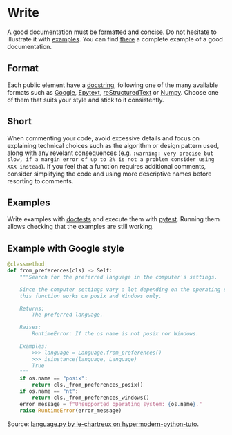 # Write

A good documentation must be [formatted](#format) and [concise](#short). Do not hesitate to illustrate it with [examples](#examples). You can find [there](#example-with-google-style) a complete example of a good documentation.

## Format

Each public element have a [docstring](https://peps.python.org/pep-0257/), following one of the many available formats such as [Google](https://google.github.io/styleguide/pyguide.html#38-comments-and-docstrings), [Epytext](https://epydoc.sourceforge.net/manual-epytext.html), [reStructuredText](https://peps.python.org/pep-0287/) or [Numpy](https://numpydoc.readthedocs.io/en/latest/format.html#docstring-standard). Choose one of them that suits your style and stick to it consistently. 

## Short

When commenting your code, avoid excessive details and focus on explaining technical choices such as the algorithm or design pattern used, along with any revelant consequences (e.g. `:warning: very precise but slow, if a margin error of up to 2% is not a problem consider using XXX instead`). If you feel that a function requires additional comments, consider simplifying the code and using more descriptive names before resorting to comments.

## Examples

Write examples with [doctests](https://docs.python.org/3/library/doctest.html) and execute them with [pytest](../test/tools.md). Running them allows checking that the examples are still working.

## Example with Google style

```py
@classmethod
def from_preferences(cls) -> Self:
    """Search for the preferred language in the computer's settings.

    Since the computer settings vary a lot depending on the operating system,
    this function works on posix and Windows only.

    Returns:
        The preferred language.

    Raises:
        RuntimeError: If the os name is not posix nor Windows.

    Examples:
        >>> language = Language.from_preferences()
        >>> isinstance(language, Language)
        True
    """
    if os.name == "posix":
        return cls._from_preferences_posix()
    if os.name == "nt":
        return cls._from_preferences_windows()
    error_message = f"Unsupported operating system: {os.name}."
    raise RuntimeError(error_message)
```

Source: [language.py by le-chartreux on hypermodern-python-tuto](https://github.com/le-chartreux/hypermodern-python-tuto/blob/master/src/hypermodern_python_tuto/wikipedia/language.py#L16).
